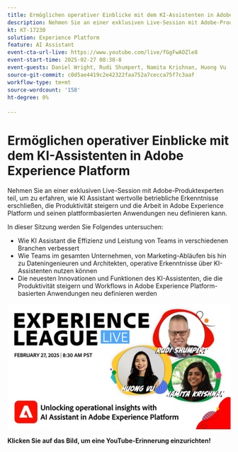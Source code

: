 ```yaml
---
title: Ermöglichen operativer Einblicke mit dem KI-Assistenten in Adobe Experience Platform
description: Nehmen Sie an einer exklusiven Live-Session mit Adobe-Produktexperten teil, um zu erfahren, wie KI Assistant wertvolle betriebliche Erkenntnisse erschließen, die Produktivität steigern und die Arbeit in Adobe Experience Platform und seinen plattformbasierten Anwendungen neu definieren kann.
kt: KT-17230
solution: Experience Platform
feature: AI Assistant
event-cta-url-live: https://www.youtube.com/live/fGgFwAOZle8
event-start-time: 2025-02-27 08:30-8
event-guests: Daniel Wright, Rudi Shumpert, Namita Krishnan, Huong Vu
source-git-commit: c0d5ae4419c2e42322faa752a7cecca75f7c3aaf
workflow-type: tm+mt
source-wordcount: '158'
ht-degree: 0%

---
```


# Ermöglichen operativer Einblicke mit dem KI-Assistenten in Adobe Experience Platform

Nehmen Sie an einer exklusiven Live-Session mit Adobe-Produktexperten teil, um zu erfahren, wie KI Assistant wertvolle betriebliche Erkenntnisse erschließen, die Produktivität steigern und die Arbeit in Adobe Experience Platform und seinen plattformbasierten Anwendungen neu definieren kann.

In dieser Sitzung werden Sie Folgendes untersuchen:

* Wie KI Assistant die Effizienz und Leistung von Teams in verschiedenen Branchen verbessert
* Wie Teams im gesamten Unternehmen, von Marketing-Abläufen bis hin zu Dateningenieuren und Architekten, operative Erkenntnisse über KI-Assistenten nutzen können
* Die neuesten Innovationen und Funktionen des KI-Assistenten, die die Produktivität steigern und Workflows in Adobe Experience Platform-basierten Anwendungen neu definieren werden

[![ExL LIVE 27. Februar 2025](assets/WebBanner-02-27-25.jpg)](https://www.youtube.com/live/fGgFwAOZle8)

**Klicken Sie auf das Bild, um eine YouTube-Erinnerung einzurichten!**
